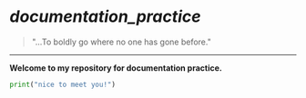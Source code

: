 # *documentation_practice*

>"...To boldly go where no one has gone before."

---

**Welcome to my repository for documentation practice.**

```python
print("nice to meet you!")
```
